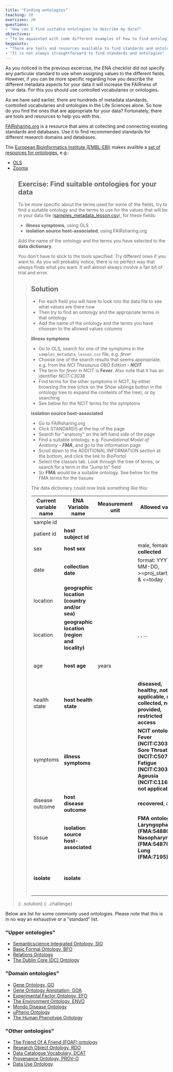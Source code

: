 ```yaml
---
title: "Finding ontologies"
teaching: 10
exercises: 20
questions:
- "How can I find suitable ontologies to describe my data?"
objectives:
- "To be aquainted with some different examples of how to find ontologies and ontology terms"
keypoints:
- "There are tools and resources available to find standards and ontologies"
- "It is not always straightforward to find standards and ontologies"
---
```


As you noticed in the previous excercise, the ENA checklist did not specify any particular standard to use when assigning values to the different fields. However, if you can be more specific regarding how you describe the different metadata aspects for your data it will increase the FAIRness of your data. For this you should use controlled vocabularies or ontologies.

As we have said earlier, there are hundreds of metadata standards, controlled vocabularies and ontologies in the Life Sciences alone. So how do you find the ones that are appropriate for your data? Fortunately, there are tools and resources to help you with this.

[FAIRsharing.org](https://fairsharing.org) is a resource that aims at collecting and connecting existing standards and databases. Use it to find recommended standards for different research domains and databases.

The [European Bioinformatics Institute (EMBL-EBI)](https://www.ebi.ac.uk/) makes availble a [set of resources for ontologies](https://www.ebi.ac.uk/spot/ontology/), e.g.:

* [OLS](https://www.ebi.ac.uk/ols/index)
* [Zooma](https://www.ebi.ac.uk/spot/zooma/)

> ## Exercise: Find suitable ontologies for your data
>
> To be more specific about the terms used for some of the fields, try to find a suitable ontology and the terms to use for the values that will be in your data file ([samples_metadata_lesson.csv](../files/samples_metadata_lesson.csv)), for these fields:
> * **illness symptoms**, using OLS
> * **isolation source host-associated**, using FAIRsharing.org
>
> Add the name of the ontology and the terms you have selected to the **data dictionary**.
>
> You don't have to stick to the tools specified. Try different ones if you want to. As you will probably notice, there is no perfect way that always finds what you want. It will almost always involve a fair bit of trial and error.
>
> > ## Solution
> >
> > * For each field you will have to look into the data file to see what values are there now
> > * Then try to find an ontology and the appropriate terms in that ontology
> > * Add the name of the ontology and the terms you have choosen to the allowed values columns
> >
> > **illness symptoms**
> > * Go to OLS, search for one of the symptoms in the `samples_metadata_lesson.csv` file, e.g. _fever_
> > * Choose one of the search results that seems appropriate, e.g. from the _NCI Thesaurus OBO Edition - **NCIT**_
> > * The term for _fever_ in NCIT is **Fever**. Also note that it has an identifier _NCIT:C3038_
> > * Find terms for the other symptoms in NCIT, by either browsing the tree (click on the Show siblings button in the ontology tree to expand the contents of the tree), or by searching
> > * See below for the NCIT terms for the symptoms
> >
> > **isolation source host-associated**
> > * Go to FAIRsharing.org
> > * Click STANDARDS at the top of the page
> > * Search for "anatomy" on the left hand side of the page
> > * Find a suitable ontology, e.g. _Foundational Model of Anatomy - **FMA**_, and go to the information page
> > * Scroll down to the ADDITIONAL INFORMATION section at the bottom, and click the link to _BioPortal_
> > * Select the classes tab. Look through the tree of terms, or search for a term in the "Jump to" field
> > * So **FMA** would be a suitable ontology. See below for the FMA terms for the tissues
> >
> > The data dictionary could now look something like this:
> >
> > | Current variable name | ENA Variable name | Measurement unit | Allowed values | Definition | Description |
> > |-|-|-|-|-|-|
> > | sample id |  |  |  |  |  |
> > | patient id | **host subject id** |  |  |  |  |
> > | sex | **host sex** |  | male, female, **not collected** | Sex of the individual |  |
> > | date | **collection date** |  | format: YYYY-MM-DD, >=proj_start_date & <=today | Date of sampling |  |
> > | location | **geographic location (country and/or sea)** |  | <country> |  |  |
> > | location | **geographic location (region and locality)** |  | <region>, <city>, ... |  |  |
> > | age | **host age** | years |  | Age of individual at the time of sampling |  |
> > | health state | **host health state** |  | **diseased, healthy, not applicable, not collected, not provided, restricted access** | Health state of individual at time of sampling |  |
> > | symptoms | **illness symptoms** |  | **NCIT ontology: <br>Fever (NCIT:C3038), Sore Throat (NCIT:C50747), Fatigue (NCIT:C3036), Ageusia (NCIT:C116374), not applicable** | Symptoms experienced in connection with illness |  |
> > | disease outcome | **host disease outcome** |  | **recovered**, dead | Final outcome of disease |  |
> > | tissue | **isolation source host-associated** |  | **FMA ontology:<br>Laryngopharynx (FMA:54880), Nasopharynx (FMA:54878), Lung (FMA:7195)** | Tissue sampled |  |
> > | **isolate** | **isolate** |  |  | **individual isolate from which the sample was obtained** |  |
> >
> {: .solution}
{: .challenge}

Below are list for some commonly used ontologies. Please note that this is in no way an exhaustive or a "standard" list.

### "Upper ontologies"

* [Semanticscience Integrated Ontology, SIO](https://bioportal.bioontology.org/ontologies/SIO)
* [Basic Formal Ontology, BFO](https://bioportal.bioontology.org/ontologies/BFO)
* [Relations Ontology](https://bioportal.bioontology.org/ontologies/OBOREL)
* [The Dublin Core (DC) Ontology](http://dublincore.org/)


### "Domain ontologies"

* [Gene Ontology, GO ](http://www.geneontology.org/)
* [Gene Ontology Annotation, GOA](http://www.ebi.ac.uk/GOA/)
* [Experimental Factor Ontology, EFO](https://bioportal.bioontology.org/ontologies/EFO)
* [The Environment Ontology, ENVO](http://environmentontology.org)
* [Mondo Disease Ontology](https://mondo.monarchinitiative.org)
* [uPheno Ontology](https://github.com/obophenotype/upheno)
* [The Human Phenotype Ontology](https://hpo.jax.org/app/)


### "Other ontologies"

* [The Friend Of A Friend (FOAF) ontology]( http://www.foaf-project.org/)
* [Research Object Ontology, RDO](https://www.researchobject.org/initiative/research-object-model/)
* [Data Catalogue Vocabulary, DCAT](https://www.w3.org/TR/vocab-dcat-3/)
* [Provenance Ontology, PROV-O](https://www.w3.org/TR/prov-o/)
* [Data Use Ontology](https://github.com/EBISPOT/DUO)
